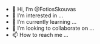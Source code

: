 - 👋 Hi, I’m @FotiosSkouvas
- 👀 I’m interested in ...
- 🌱 I’m currently learning ...
- 💞️ I’m looking to collaborate on ...
- 📫 How to reach me ...

<!---
FotiosSkouvas/FotiosSkouvas is a ✨ special ✨ repository because its `README.md` (this file) appears on your GitHub profile.
You can click the Preview link to take a look at your changes.
--->
